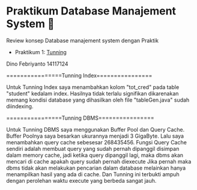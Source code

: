 # Praktikum Database Manajement System :custard:
Review konsep Database manajement system dengan Praktik

- Praktikum 1: [Tunning](tunning/README.md)

Dino Febriyanto 14117124

================Tunning Index================

Untuk Tunning Index saya menambahkan kolom "tot_cred" pada
table "student" kedalam index. Hasilnya tidak terlalu signifikan
dikarenakan memang kondisi database yang dihasilkan oleh
file "tableGen.java" sudah diindexing.



================Tunning DBMS================

Untuk Tunning DBMS saya menggunakan Buffer Pool dan Query Cache.
Buffer Poolnya saya besarkan ukurannya menjadi 3 GigaByte. Lalu
saya menambahkan query cache sebesesar 268435456. Fungsi
Query Cache sendiri adalah membuat query yang sudah pernah
dipanggil disimpan dalam memory cache, jadi ketika query dipanggil
lagi, maka dbms akan mencari di cache apakah query sudah pernah diexecute
Jika pernah maka dbms tidak akan melakukan pencarian dalam database
melainkan hanya menampilkan hasil yang ada di cache. Dan Tunning ini
terbukti ampuh dengan perolehan waktu execute yang berbeda sangat jauh.
